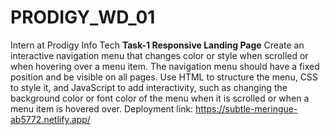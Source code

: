 # PRODIGY_WD_01
Intern at Prodigy Info Tech
**Task-1 Responsive Landing Page**
Create an interactive navigation menu that changes color or style when scrolled or when hovering over a menu item. The navigation menu should have a fixed position and be visible on all pages. Use HTML to structure the menu, CSS to style it, and JavaScript to add interactivity, such as changing the background color or font color of the menu when it is scrolled or when a menu item is hovered over.
Deployment link: https://subtle-meringue-ab5772.netlify.app/

